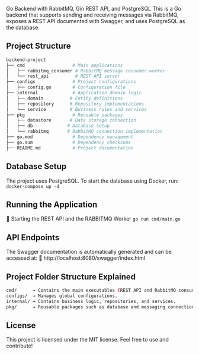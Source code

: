 Go Backend with RabbitMQ, Gin REST API, and PostgreSQL
This is a Go backend that supports sending and receiving messages via RabbitMQ, exposes a REST API documented with Swagger, and uses PostgreSQL as the database.

## Project Structure  

```bash
backend-project
├── cmd                  # Main applications
│   ├── rabbitmq_consumer # RabbitMQ message consumer worker
│   └── rest_api          # REST API server
├── configs              # Project configurations
│   ├── config.go        # Configuration file
├── internal             # Application domain logic
│   ├── domain          # Entity definitions
│   ├── repository      # Repository implementations
│   └── service         # Business rules and services
├── pkg                  # Reusable packages
│   ├── datastore       # Data storage connection
│   ├── db             # Database setup
│   └── rabbitmq       # RabbitMQ connection implementation
├── go.mod               # Dependency management
├── go.sum               # Dependency checksums
├── README.md            # Project documentation
```


## Database Setup
The project uses PostgreSQL. To start the database using Docker, run:
```docker-compose up -d```

## Running the Application
📌 Starting the REST API and the RABBITMQ Worker
```go run cmd/main.go```

## API Endpoints
The Swagger documentation is automatically generated and can be accessed at:
📌 http://localhost:8080/swagger/index.html

## Project Folder Structure Explained
```bash
cmd/      → Contains the main executables (REST API and RabbitMQ consumer).
configs/  → Manages global configurations.
internal/ → Contains business logic, repositories, and services.
pkg/      → Reusable packages such as database and messaging connections.
```

## License
This project is licensed under the MIT license. Feel free to use and contribute!
